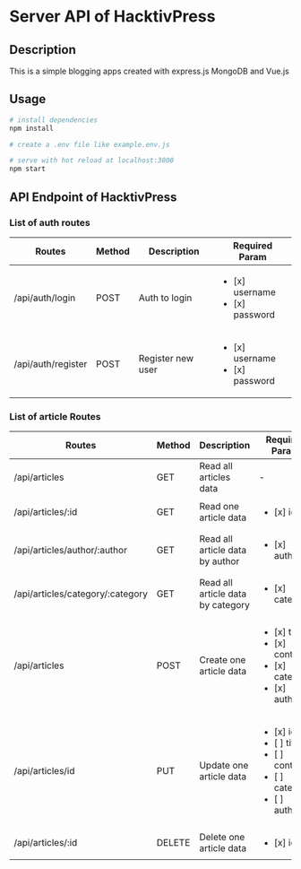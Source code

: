 # Server API of HacktivPress

## Description

This is a simple blogging apps created with express.js MongoDB and Vue.js

## Usage

``` bash
# install dependencies
npm install

# create a .env file like example.env.js

# serve with hot reload at localhost:3000
npm start

```

## API Endpoint of HacktivPress

### List of auth routes

|Routes|Method|Description|Required Param|
|-------|------|-------|-------|
|/api/auth/login|POST|Auth to login|<ul><li>[x] username </li><li>[x] password </li></ul>|
|/api/auth/register|POST|Register new user|<ul><li>[x] username</li><li>[x] password</li></ul>|

### List of article Routes

|Routes|Method|Description|Required Param|
|-------|------|-------|-------|
|/api/articles|GET|Read all articles data|-|
|/api/articles/:id|GET|Read one article data|<ul><li>[x] id</li></ul>|
|/api/articles/author/:author|GET|Read all article data by author|<ul><li>[x] author</li></ul>|
|/api/articles/category/:category|GET|Read all article data by category|<ul><li>[x] category</li></ul>|
|/api/articles|POST|Create one article data|<ul><li>[x] title</li><li>[x] content</li><li>[x] category</li><li>[x] author</li></ul>|
|/api/articles/id|PUT|Update one article data|<ul><li>[x] id</li><li>[ ] title</li><li>[ ] content</li><li>[ ] category</li><li>[ ] author</li></ul>|
|/api/articles/:id|DELETE|Delete one article data|<ul><li>[x] id</li></ul>|
